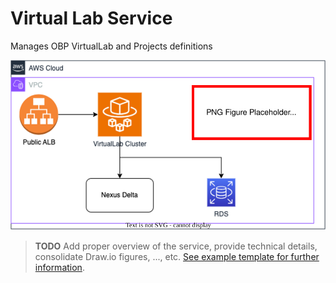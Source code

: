 # Virtual Lab Service

Manages OBP VirtualLab and Projects definitions

![Virtual Lab Service - Main Architecture](resources/1_main.drawio.svg)

> **TODO**
> Add proper overview of the service, provide technical details, consolidate Draw.io figures, ..., etc. [See example template for further information](../template/README.md).
